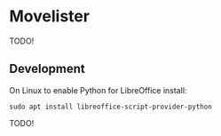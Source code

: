 # Movelister
TODO!


## Development
On Linux to enable Python for LibreOffice install:
```
sudo apt install libreoffice-script-provider-python
```
TODO!
